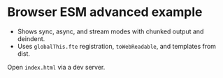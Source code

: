 # Browser ESM advanced example

- Shows sync, async, and stream modes with chunked output and deindent.
- Uses `globalThis.fte` registration, `toWebReadable`, and templates from dist.

Open `index.html` via a dev server.

